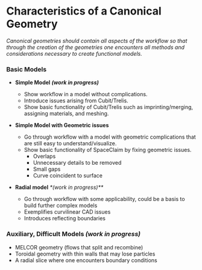# Characteristics of a Canonical Geometry

_Canonical geometries should contain all aspects of the workflow so that
through the creation of the geometries one encounters all methods and
considerations necessary to create functional models._

### Basic Models

  * __Simple Model__ _**(work in progress)**_
    - Show workflow in a model without complications.
    - Introduce issues arising from Cubit/Trelis.
    - Show basic functionality of Cubit/Trelis such as imprinting/merging, assigning materials, and meshing.

  * __Simple Model with Geometric issues__
    - Go through workflow with a model with geometric complications that are still easy to understand/visualize.
    - Show basic functionality of SpaceClaim by fixing geometric issues.
      * Overlaps
      * Unnecessary details to be removed
      * Small gaps
      * Curve coincident to surface

  * __Radial model__  _*(work in progress)**_
    - Go through workflow with some applicability, could be a basis to build further complex models
    - Exemplifies curvilinear CAD issues
    - Introduces reflecting boundaries

### Auxiliary, Difficult Models _**(work in progress)**_

* MELCOR geometry (flows that split and recombine)
* Toroidal geometry with thin walls that may lose particles
* A radial slice where one encounters boundary conditions

